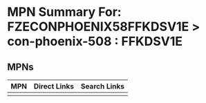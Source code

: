 



# MPN Summary For: FZECONPHOENIX58FFKDSV1E > con-phoenix-508 : FFKDSV1E

## MPNs
  

|MPN|Direct Links|Search Links|
| :--- | :--- | :--- |
||||
